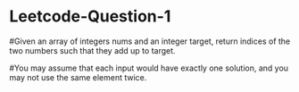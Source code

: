 # Leetcode-Question-1
#Given an array of integers nums and an integer target, return indices of the two numbers such that they add up to target.

#You may assume that each input would have exactly one solution, and you may not use the same element twice.
